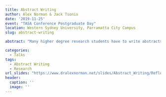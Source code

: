 ```yaml
---
title: Abstract Writing
author: Alex Norman & Jack Tsonis
date: '2019-11-25'
event: "TASA Conference Postgraduate Day"
location: Western Sydney University, Parramatta City Campus
slug: abstract-writing

abstract: "Many higher degree research students have to write abstracts for thesis proposals, journal articles, and conference presentations as part of their candidature. While there is a wealth of advice about writing, both in the humanities and the sciences, the steps required to produce a well-written abstract can be difficult to find. This workshop presents information about abstract writing and puts it into a 'function-based' framework that students can use to develop their writing skills. This framework helps students see abstract writing as a step-wise procedure, and helps them to write abstracts that are useful for readers."

categories:
  - Talks
tags:
  - Abstract Writing
  - Research
url_slides: "https://www.dralexnorman.net/slides/Abstract_Writing/Reflective_Writing/Abstract_Writing#1"
header:
  caption: ''
  image: ''
---
```

